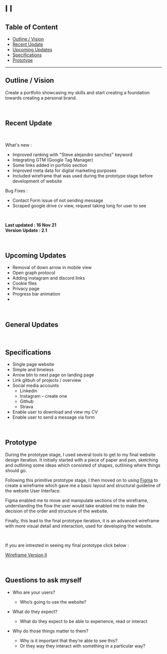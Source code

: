 # I I

## Table of Content

- [Outline / Vision](#outline--vision)
- [Recent Update](#recent-update)
- [Upcoming Updates](#upcoming-updates)
- [Specifications](#specifications)
- [Prototype](#prototype)


--- 

## Outline / Vision 

Create a portfolio showcasing my skills and start creating a foundation towards creating a personal brand.

<br>

## Recent Update 

<br>

What's new :

- Improved ranking with "Steve alejandro sanchez" keyword
- Integrating GTM (Google Tag Manager)
- Some links added in porfolio section
- Improved meta data for digital marketing purposes
- Included wireframe that was used during the prototype stage before development of website

Bug Fixes :

- Contact Form issue of not sending message 
- Scraped google drive cv view, request taking long for user to see

<br>

**Last updated : 16 Nov 21**
<br>
**Version Update : 2.1**

<br>

## Upcoming Updates

- Removal of down arrow in mobile view
- Open graph protocol 
- Adding instagram and discord links
- Cookie files
- Privacy page
- Progress bar animation 
- 

<br>


## General Updates



<br>

## Specifications

-	Single page website 
-	Simple and timeless
-	Arrow btn to next page on landing page
-	Link gitbuh of projects / overview 
-	Social media accounts 
    - Linkedin 
    - Instagram – create one 
    - Github 
    - Strava 
- Enable user to download and view my CV
- Enable user to send a message via form

<br>

## Prototype 

During the prototype stage, I used several tools to get to my final website design iteration. It initially started with a piece of paper and pen, sketching and outlining some ideas which consisted of shapes, outlining where things should go.

Following this primitive prototype stage, I then moved on to using [Figma](https://www.figma.com) to create a wireframe which gave me a basic layout and structural guideline of the website User Interface.

Figma enabled me to move and manipulate sections of the wireframe, understanding the flow the user would take enabled me to make the decision of the order and structure of the website.

Finally, this lead to the final prototype iteration, it is an advanced wireframe with more visual detail and interaction, used for developing the website.

<br>

If you are intrested in seeing my final prototype click below :

[Wireframe Version II](https://github.com/SteveSanchez22/Personal-Websites/blob/e65bd20f52d0aafdef2ccd91083d3d0fcc85398d/II/Wireframe/Personal%20Website%20V%20II.pdf)


<br>

## Questions to ask myself 

-	Who are your users?
    - Who’s going to use the website?

-	What do they expect?
    - What do they expect to be able to experience, read or interact 

-	Why do those things matter to them?
    - Why is it important that they’re able to see this?
    - Or they way they interact with something in a particular way?



<!-- 

Notes for MD file :

- Objective => Exploreation into HTML, CSS and JS

- Explore how to create a brand :
    - Social media?
    - Show case focused approach to areas of intrest 

- New take and improvement to visual aspect of website

- Implementation to Digital Marketing 

- Features include and note limited to :
    - Single page approach 
    - Visual elements such as percentage towards a skill
        - Structure
            - About
            - Services section perhaps
            - Experience Timeline
            - Work section (Show my work)
            - Get in touch section

 -->
